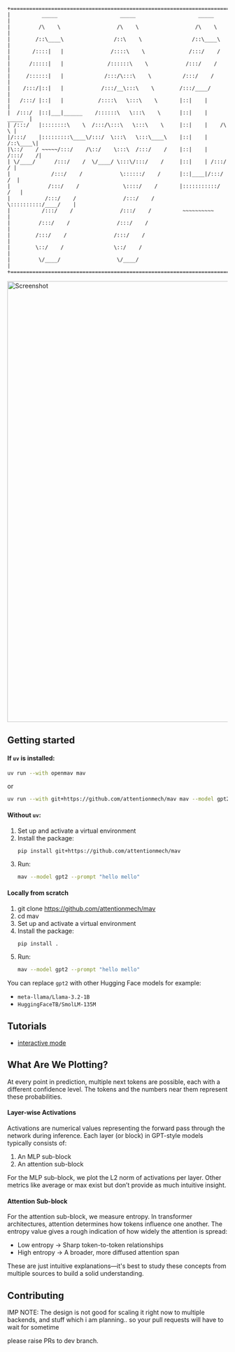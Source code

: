 ```
+===========================================================================+
|          _____                    _____                    _____          |
|         /\    \                  /\    \                  /\    \         |
|        /::\____\                /::\    \                /::\____\        |
|       /::::|   |               /::::\    \              /:::/    /        |
|      /:::::|   |              /::::::\    \            /:::/    /         |
|     /::::::|   |             /:::/\:::\    \          /:::/    /          |
|    /:::/|::|   |            /:::/__\:::\    \        /:::/____/           |
|   /:::/ |::|   |           /::::\   \:::\    \       |::|    |            |
|  /:::/  |::|___|______    /::::::\   \:::\    \      |::|    |     _____  |
| /:::/   |::::::::\    \  /:::/\:::\   \:::\    \     |::|    |    /\    \ |
|/:::/    |:::::::::\____\/:::/  \:::\   \:::\____\    |::|    |   /::\____\|
|\::/    / ~~~~~/:::/    /\::/    \:::\  /:::/    /    |::|    |  /:::/    /|
| \/____/      /:::/    /  \/____/ \:::\/:::/    /     |::|    | /:::/    / |
|             /:::/    /            \::::::/    /      |::|____|/:::/    /  |
|            /:::/    /              \::::/    /       |:::::::::::/    /   |
|           /:::/    /               /:::/    /        \::::::::::/____/    |
|          /:::/    /               /:::/    /          ~~~~~~~~~~          |
|         /:::/    /               /:::/    /                               |
|        /:::/    /               /:::/    /                                |
|        \::/    /                \::/    /                                 |
|         \/____/                  \/____/                                  |
+===========================================================================+
```

<img width="1008" alt="Screenshot" src="https://github.com/user-attachments/assets/b565c7c9-bddb-4051-84d7-d279e7bc562b" />


## Getting started  

#### If `uv` is installed:  

```sh
uv run --with openmav mav
```

or 

```sh
uv run --with git+https://github.com/attentionmech/mav mav --model gpt2 --prompt "hello mello"
```  

#### Without `uv`:

1. Set up and activate a virtual environment  
2. Install the package:  
   ```sh
   pip install git+https://github.com/attentionmech/mav
   ```  
3. Run:  
   ```sh
   mav --model gpt2 --prompt "hello mello"
   ```

#### Locally from scratch

1. git clone https://github.com/attentionmech/mav  
2. cd mav
3. Set up and activate a virtual environment  
4. Install the package:  
   ```sh
   pip install .
   ```  
5. Run:  
   ```sh
   mav --model gpt2 --prompt "hello mello"
   ```


You can replace `gpt2` with other Hugging Face models for example:  
- `meta-llama/Llama-3.2-1B`  
- `HuggingFaceTB/SmolLM-135M`  

## Tutorials

- [interactive mode](https://x.com/attentionmech/status/1905732784314081511)


## What Are We Plotting?  

At every point in prediction, multiple next tokens are possible, each with a different confidence level. The tokens and the numbers near them represent these probabilities.  

#### Layer-wise Activations 

Activations are numerical values representing the forward pass through the network during inference. Each layer (or block) in GPT-style models typically consists of:  
1. An MLP sub-block  
2. An attention sub-block  

For the MLP sub-block, we plot the L2 norm of activations per layer. Other metrics like average or max exist but don’t provide as much intuitive insight.  

#### Attention Sub-block  

For the attention sub-block, we measure entropy. In transformer architectures, attention determines how tokens influence one another. The entropy value gives a rough indication of how widely the attention is spread:  
- Low entropy → Sharp token-to-token relationships  
- High entropy → A broader, more diffused attention span  

These are just intuitive explanations—it's best to study these concepts from multiple sources to build a solid understanding.

## Contributing

IMP NOTE: The design is not good for scaling it right now to multiple backends, and stuff which i am planning.. so your pull requests will have to wait for sometime

please raise PRs to dev branch. 
